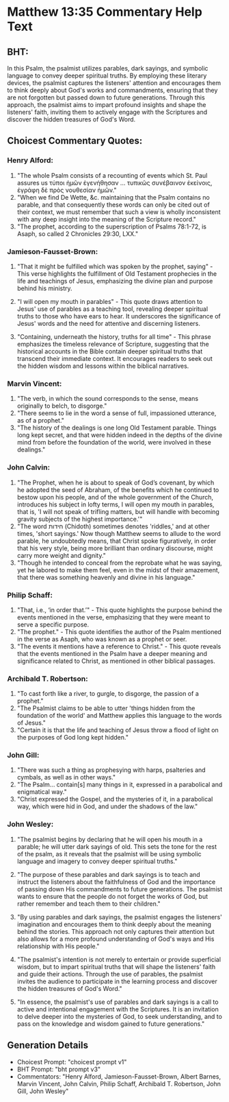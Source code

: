 # Matthew 13:35 Commentary Help Text

## BHT:
In this Psalm, the psalmist utilizes parables, dark sayings, and symbolic language to convey deeper spiritual truths. By employing these literary devices, the psalmist captures the listeners' attention and encourages them to think deeply about God's works and commandments, ensuring that they are not forgotten but passed down to future generations. Through this approach, the psalmist aims to impart profound insights and shape the listeners' faith, inviting them to actively engage with the Scriptures and discover the hidden treasures of God's Word.

## Choicest Commentary Quotes:
### Henry Alford:
1. "The whole Psalm consists of a recounting of events which St. Paul assures us τύποι ἡμῶν ἐγενήθησαν … τυπικῶς συνέβαινον ἐκείνοις, ἐγράφη δὲ πρὸς νουθεσίαν ἡμῶν." 
2. "When we find De Wette, &c. maintaining that the Psalm contains no parable, and that consequently these words can only be cited out of their context, we must remember that such a view is wholly inconsistent with any deep insight into the meaning of the Scripture record."
3. "The prophet, according to the superscription of Psalms 78:1-72, is Asaph, so called 2 Chronicles 29:30, LXX."

### Jamieson-Fausset-Brown:
1. "That it might be fulfilled which was spoken by the prophet, saying" - This verse highlights the fulfillment of Old Testament prophecies in the life and teachings of Jesus, emphasizing the divine plan and purpose behind his ministry.

2. "I will open my mouth in parables" - This quote draws attention to Jesus' use of parables as a teaching tool, revealing deeper spiritual truths to those who have ears to hear. It underscores the significance of Jesus' words and the need for attentive and discerning listeners.

3. "Containing, underneath the history, truths for all time" - This phrase emphasizes the timeless relevance of Scripture, suggesting that the historical accounts in the Bible contain deeper spiritual truths that transcend their immediate context. It encourages readers to seek out the hidden wisdom and lessons within the biblical narratives.

### Marvin Vincent:
1. "The verb, in which the sound corresponds to the sense, means originally to belch, to disgorge." 
2. "There seems to lie in the word a sense of full, impassioned utterance, as of a prophet." 
3. "The history of the dealings is one long Old Testament parable. Things long kept secret, and that were hidden indeed in the depths of the divine mind from before the foundation of the world, were involved in these dealings."

### John Calvin:
1. "The Prophet, when he is about to speak of God’s covenant, by which he adopted the seed of Abraham, of the benefits which he continued to bestow upon his people, and of the whole government of the Church, introduces his subject in lofty terms, I will open my mouth in parables, that is, 'I will not speak of trifling matters, but will handle with becoming gravity subjects of the highest importance.'" 
2. "The word חידות (Chidoth) sometimes denotes 'riddles,' and at other times, 'short sayings.' Now though Matthew seems to allude to the word parable, he undoubtedly means, that Christ spoke figuratively, in order that his very style, being more brilliant than ordinary discourse, might carry more weight and dignity."
3. "Though he intended to conceal from the reprobate what he was saying, yet he labored to make them feel, even in the midst of their amazement, that there was something heavenly and divine in his language."

### Philip Schaff:
1. "That, i.e., ‘in order that.’" - This quote highlights the purpose behind the events mentioned in the verse, emphasizing that they were meant to serve a specific purpose.
2. "The prophet." - This quote identifies the author of the Psalm mentioned in the verse as Asaph, who was known as a prophet or seer.
3. "The events it mentions have a reference to Christ." - This quote reveals that the events mentioned in the Psalm have a deeper meaning and significance related to Christ, as mentioned in other biblical passages.

### Archibald T. Robertson:
1. "To cast forth like a river, to gurgle, to disgorge, the passion of a prophet." 
2. "The Psalmist claims to be able to utter 'things hidden from the foundation of the world' and Matthew applies this language to the words of Jesus." 
3. "Certain it is that the life and teaching of Jesus throw a flood of light on the purposes of God long kept hidden."

### John Gill:
1. "There was such a thing as prophesying with harps, psalteries and cymbals, as well as in other ways." 
2. "The Psalm... contain[s] many things in it, expressed in a parabolical and enigmatical way."
3. "Christ expressed the Gospel, and the mysteries of it, in a parabolical way, which were hid in God, and under the shadows of the law."

### John Wesley:
1. "The psalmist begins by declaring that he will open his mouth in a parable; he will utter dark sayings of old. This sets the tone for the rest of the psalm, as it reveals that the psalmist will be using symbolic language and imagery to convey deeper spiritual truths."

2. "The purpose of these parables and dark sayings is to teach and instruct the listeners about the faithfulness of God and the importance of passing down His commandments to future generations. The psalmist wants to ensure that the people do not forget the works of God, but rather remember and teach them to their children."

3. "By using parables and dark sayings, the psalmist engages the listeners' imagination and encourages them to think deeply about the meaning behind the stories. This approach not only captures their attention but also allows for a more profound understanding of God's ways and His relationship with His people."

4. "The psalmist's intention is not merely to entertain or provide superficial wisdom, but to impart spiritual truths that will shape the listeners' faith and guide their actions. Through the use of parables, the psalmist invites the audience to participate in the learning process and discover the hidden treasures of God's Word."

5. "In essence, the psalmist's use of parables and dark sayings is a call to active and intentional engagement with the Scriptures. It is an invitation to delve deeper into the mysteries of God, to seek understanding, and to pass on the knowledge and wisdom gained to future generations."


## Generation Details
- Choicest Prompt: "choicest prompt v1"
- BHT Prompt: "bht prompt v3"
- Commentators: "Henry Alford, Jamieson-Fausset-Brown, Albert Barnes, Marvin Vincent, John Calvin, Philip Schaff, Archibald T. Robertson, John Gill, John Wesley"

